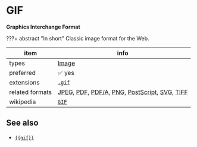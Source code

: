 

# GIF

**Graphics Interchange Format**

???+ abstract "In short"
    Classic image format for the Web.

item | info
--- | ---
types | [Image](../dataTypes/image.md)
preferred | ✅ yes
extensions | [`.gif`](../extensions/gif.md)
related formats | [JPEG](../fileFormats/jpeg.md), [PDF](../fileFormats/pdf.md), [PDF/A](../fileFormats/pdfa.md), [PNG](../fileFormats/png.md), [PostScript](../fileFormats/postscript.md), [SVG](../fileFormats/svg.md), [TIFF](../fileFormats/tiff.md)
wikipedia | [`GIF`]({{wikipedia}}/GIF)



## See also
*   [`{{gif}}`]({{gif}})



